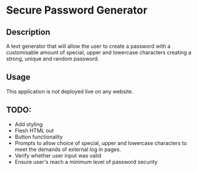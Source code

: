 # Secure Password Generator

## Description
A text generator that will allow the user to create a password with a customisable amount of special, upper and lowercase characters creating a strong, unique and random password.

## Usage
This application is not deployed live on any website.

## TODO:
* Add styling
* Flesh HTML out
* Button functionality 
* Prompts to allow choice of special, upper and lowercase characters to meet the demands of external log in pages.
* Verify whether user input was valid
* Ensure user's reach a minimum level of password security
